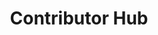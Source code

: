 ---
layout: kbdocs
title:  "Contributor Hub"
category: "Contributor Hub"
catsub: "Index"
last_updated: 15 Mar 2020
redirect_from:
  - contributions
  - contributors
  - contribute
---